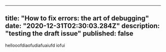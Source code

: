 
---
title: "How to fix errors: the art of debugging"
date: "2020-12-31T02:30:03.284Z"
description: "testing the draft issue"
published: false
---
hellooofdiaofudiafuaiufd iofui

